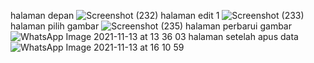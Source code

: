 halaman depan
![Screenshot (232)](https://user-images.githubusercontent.com/90509854/141612992-34c6c504-eefc-406b-9fab-2ab42911550d.png)
halaman edit 1
![Screenshot (233)](https://user-images.githubusercontent.com/90509854/141613016-b868555a-483e-4164-983b-d74ee867c7b8.png)
halaman pilih gambar
![Screenshot (235)](https://user-images.githubusercontent.com/90509854/141613042-df3ff410-7020-4abd-9404-10c003a684b7.png)
halaman perbarui gambar
![WhatsApp Image 2021-11-13 at 13 36 03](https://user-images.githubusercontent.com/90509854/141613200-34cd5047-7107-482f-a42d-634c287850f1.jpeg)
halaman setelah apus data
![WhatsApp Image 2021-11-13 at 16 10 59](https://user-images.githubusercontent.com/90509854/141613213-c8cf5802-ea7b-438e-8a74-d4b737c20b3b.jpeg)
